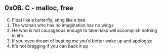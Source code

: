 0x0B. C - malloc, free
------------------------------------------------------
0. Float like a butterfly, sting like a bee
1. The woman who has no imagination has no wings
2. He who is not courageous enough to take risks will accomplish nothing in life.
3. If you even dream of beating me you'd better wake up and apologize
4. It's not bragging if you can back it up
